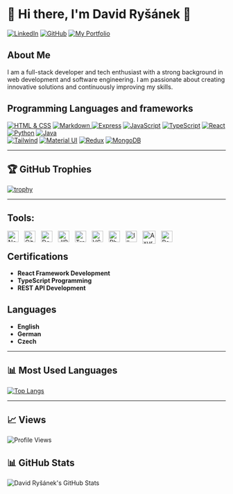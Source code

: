 # 👋 Hi there, I'm David Ryšánek 👋

[![LinkedIn](https://img.shields.io/badge/-LinkedIn-blue?style=for-the-badge&logo=linkedin&logoColor=white)](https://www.linkedin.com/in/david-ry%C5%A1%C3%A1nek-aa088a20a/)
[![GitHub](https://img.shields.io/badge/-GitHub-black?style=for-the-badge&logo=github&logoColor=white)](https://github.com/RysanekDavid)
[![My Portfolio](https://img.shields.io/static/v1?label=WEB&message=MY%20PORTFOLIO&style=for-the-badge&color=#29962c)](https://web-cv-wine.vercel.app)

## About Me

I am a full-stack developer and tech enthusiast with a strong background in web development and software engineering. I am passionate about creating innovative solutions and continuously improving my skills.

## Programming Languages and frameworks

[![HTML & CSS](https://img.shields.io/badge/HTML%20%26%20CSS-100%25-yellow?style=for-the-badge&logo=html5)](https://developer.mozilla.org/en-US/docs/Web/HTML)
[![Markdown](https://img.shields.io/badge/Markdown-100%25-yellow?style=for-the-badge&logo=markdown&logoColor=black)
![Express](https://img.shields.io/badge/Express.js-90%25-yellow?style=for-the-badge&logo=express)](https://expressjs.com/)
[![JavaScript](https://img.shields.io/badge/JavaScript-90%25-yellow?style=for-the-badge&logo=javascript)](https://developer.mozilla.org/en-US/docs/Web/JavaScript)
[![TypeScript](https://img.shields.io/badge/TypeScript-90%25-yellow?style=for-the-badge&logo=typescript)](https://www.typescriptlang.org/)
[![React](https://img.shields.io/badge/React-80%25-yellow?style=for-the-badge&logo=react)](https://reactjs.org/)
[![Python](https://img.shields.io/badge/Python-80%25-yellow?style=for-the-badge&logo=python)](https://www.python.org/)
[![Java](https://img.shields.io/badge/Java-80%25-yellow?style=for-the-badge&logo=openjdk&logoColor=black)](https://www.java.com/en/)  
[![Tailwind](https://img.shields.io/badge/Tailwind-100%25-yellow?style=for-the-badge&logo=tailwind-css)](https://tailwindcss.com/)
[![Material UI](https://img.shields.io/badge/Material--UI-100%25-yellow?style=for-the-badge&logo=material-ui)](https://mui.com/)
[![Redux](https://img.shields.io/badge/Redux-100%25-yellow?style=for-the-badge&logo=redux)](https://redux.js.org/)
[![MongoDB](https://img.shields.io/badge/MongoDB-90%25-yellow?style=for-the-badge&logo=mongodb)](https://redux.js.org/)

---

## 🏆 GitHub Trophies

[![trophy](https://github-profile-trophy.vercel.app/?username=RysanekDavid&theme=onedark)](https://github.com/ryo-ma/github-profile-trophy)

---

## Tools:

[<img align="left" alt="Node.js" width="26px" src="https://cdn.jsdelivr.net/gh/devicons/devicon/icons/nodejs/nodejs-original.svg" style="padding-right:10px;" />][Node.js]
[<img align="left" alt="Git" width="26px" src="https://cdn.jsdelivr.net/gh/devicons/devicon/icons/git/git-original.svg" style="padding-right:10px;" />][Git]
[<img align="left" alt="Docker" width="26px" src="https://cdn.jsdelivr.net/gh/devicons/devicon/icons/docker/docker-original.svg" style="padding-right:10px;" />][Docker]
[<img align="left" alt="JIRA" width="26px" src="https://cdn.jsdelivr.net/gh/devicons/devicon/icons/jira/jira-original.svg" style="padding-right:10px;" />][JIRA]
[<img align="left" alt="Trello" width="26px" src="https://cdn.jsdelivr.net/gh/devicons/devicon/icons/trello/trello-plain.svg" style="padding-right:10px;" />][Trello]
[<img align="left" alt="VS Code" width="26px" src="https://cdn.jsdelivr.net/gh/devicons/devicon/icons/vscode/vscode-original.svg" style="padding-right:10px;" />][VS Code]
[<img align="left" alt="Photoshop" width="26px" src="https://cdn.jsdelivr.net/gh/devicons/devicon/icons/photoshop/photoshop-plain.svg" style="padding-right:10px;" />][Photoshop]
[<img align="left" alt="Illustrator" width="26px" src="https://cdn.jsdelivr.net/gh/devicons/devicon/icons/illustrator/illustrator-plain.svg" style="padding-right:10px;" />][Illustrator]
[<img align="left" alt="Axure" width="30x" src="https://logowik.com/content/uploads/images/axure2644.jpg" style="padding-right:10px;" />][Axure]
[<img align="left" alt="PowerApps" width="26px" src="https://static.wikia.nocookie.net/logopedia/images/b/bf/PowerApps_2016.svg/revision/latest?cb=20210317092734" style="padding-right:10px;" />][PowerApps]

<br/>

## Certifications

- **React Framework Development**
- **TypeScript Programming**
- **REST API Development**

## Languages

- **English**
- **German**
- **Czech**

---

## 📊 Most Used Languages

[![Top Langs](https://github-readme-stats.vercel.app/api/top-langs/?username=RysanekDavid&layout=compact&langs_count=4)](https://github.com/RysanekDavid/github-readme-stats)

---

## 📈 Views

![Profile Views](https://komarev.com/ghpvc/?username=RysanekDavid&style=for-the-badge)

## 📊 GitHub Stats

  <img align="left" alt="David Ryšánek's GitHub Stats" src="https://github-readme-stats.vercel.app/api?username=RysanekDavid&show_icons=true&hide_border=false&title_color=ff652f&icon_color=FFE400&bg_color=09131B&text_color=ffffff&border_color=0c1a25" />

[Node.js]: https://nodejs.org/
[Git]: https://git-scm.com/
[Docker]: https://www.docker.com/
[JIRA]: https://www.atlassian.com/software/jira
[Trello]: https://trello.com
[VS Code]: https://code.visualstudio.com/
[Photoshop]: https://www.adobe.com/products/photoshop.html
[Illustrator]: https://www.adobe.com/products/illustrator.html
[Axure]: https://www.axure.com/
[PowerApps]: https://www.microsoft.com/powerapps
